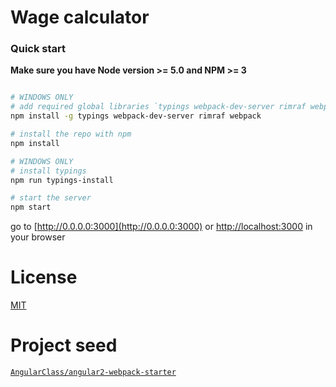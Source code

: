 
# Wage calculator 

### Quick start
**Make sure you have Node version >= 5.0 and NPM >= 3**

```bash

# WINDOWS ONLY
# add required global libraries `typings webpack-dev-server rimraf webpack`
npm install -g typings webpack-dev-server rimraf webpack

# install the repo with npm
npm install

# WINDOWS ONLY
# install typings
npm run typings-install

# start the server
npm start

```
go to [http://0.0.0.0:3000](http://0.0.0.0:3000) or [http://localhost:3000](http://localhost:3000) in your browser

# License
 [MIT](/LICENSE)
 
# Project seed
 [`AngularClass/angular2-webpack-starter`](https://www.github.com/AngularClass/angular2-webpack-starter)

